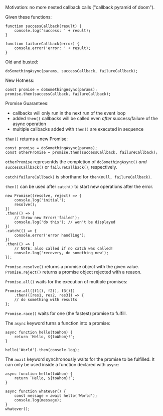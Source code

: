 Motivation: no more nested callback calls ("callback pyramid of doom").

Given these functions:

	function successCallback(result) {
		console.log('success: ' + result);
	}

	function failureCallback(error) {
		console.error('error: ' + result);
	}

Old and busted:

	doSomethingAsync(params, successCallback, failureCallback);

New Hotness:

	const promise = doSomethingAsync(params);
	promise.then(successCallback, failureCallback);

Promise Guarantees:

- callbacks will only run in the next run of the event loop
- added `then()` callbacks will be called even _after_ success/failure of the
  async operation
- multiple callbacks added with `then()` are executed in sequence

`then()` returns a new Promise:

	const promise = doSomethingAsync(params);
	const otherPromise = promise.then(successCallback, failureCallback);

`otherPromise` representds the completion of `doSomethingAsync()` _and_
`successCallback()` or `failureCallback()`, respectively.

`catch(failureCallback)` is shorthand for `then(null, failureCallback)`.

`then()` can be used after `catch()` to start new operations after the error.

	new Promise((resolve, reject) => {
		console.log('initial');
		resolve();
	})
	.then(() => {
		// throw new Error('failed');
		console.log('do this'); // won't be displayed
	})
	.catch(() => {
		console.error('error handling');
	})
	.then(() => {
		// NOTE: also called if no catch was called!
		console.log('recovery, do something new');
	});

`Promise.resolve()` returns a promise object with the given value.
`Promise.reject()` returns a promise object rejected with a reason.

`Promise.all()` waits for the execution of multiple promises:

	Promise.all([f1(), f2(), f3()])
		.then(([res1, res2, res3]) => {
		// do something with results
	};

`Promise.race()` waits for one (the fastest) promise to fulfill.

The `async` keyword turns a function into a promise:

	async function hello(toWhom) {
		return `Hello, ${toWhom}!`;
	}

	hello('World').then(console.log);

The `await` keyword synchronously waits for the promise to be fulfilled. It can
only be used inside a function declared with `async`:

	async function hello(toWhom) {
		return `Hello, ${toWhom}!`;
	}

	async function whatever() {
		const message = await hello('World');
		console.log(message);
	}
	whatever();
